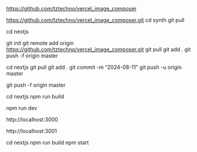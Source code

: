 https://github.com/tztechno/vercel_image_composer

https://github.com/tztechno/vercel_image_composer.git
cd synth
git pull


cd nextjs

git init
git remote add origin https://github.com/tztechno/vercel_image_composer.git
git pull 
git add .
git push -f origin master


cd nextjs
git pull
git add .
git commit -m “2024-08-11”
git push -u origin master

git push -f origin master

cd nextjs
npm run build

npm run dev

http://localhost:3000

http://localhost:3001

cd nextjs
npm run build
npm start